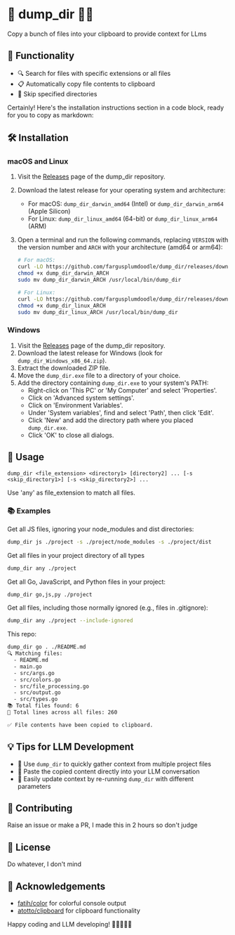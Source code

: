 # 🚀 dump_dir 📂✨

Copy a bunch of files into your clipboard to provide context for LLms

## 🌟 Functionality

- 🔍 Search for files with specific extensions or all files
- 📋 Automatically copy file contents to clipboard
- 🚫 Skip specified directories

Certainly! Here's the installation instructions section in a code block, ready for you to copy as markdown:

## 🛠️ Installation

### macOS and Linux

1. Visit the [Releases](https://github.com/fargusplumdoodle/dump_dir/releases) page of the dump_dir repository.
2. Download the latest release for your operating system and architecture:
   - For macOS: `dump_dir_darwin_amd64` (Intel) or `dump_dir_darwin_arm64` (Apple Silicon)
   - For Linux: `dump_dir_linux_amd64` (64-bit) or `dump_dir_linux_arm64` (ARM)

3. Open a terminal and run the following commands, replacing `VERSION` with the version number and `ARCH` with your architecture (amd64 or arm64):

   ```bash
   # For macOS:
   curl -LO https://github.com/fargusplumdoodle/dump_dir/releases/download/vVERSION/dump_dir_darwin_ARCH
   chmod +x dump_dir_darwin_ARCH
   sudo mv dump_dir_darwin_ARCH /usr/local/bin/dump_dir

   # For Linux:
   curl -LO https://github.com/fargusplumdoodle/dump_dir/releases/download/vVERSION/dump_dir_linux_ARCH
   chmod +x dump_dir_linux_ARCH
   sudo mv dump_dir_linux_ARCH /usr/local/bin/dump_dir

### Windows

1. Visit the [Releases](https://github.com/fargusplumdoodle/dump_dir/releases) page of the dump_dir repository.
2. Download the latest release for Windows (look for `dump_dir_Windows_x86_64.zip`).
3. Extract the downloaded ZIP file.
4. Move the `dump_dir.exe` file to a directory of your choice.
5. Add the directory containing `dump_dir.exe` to your system's PATH:
   - Right-click on 'This PC' or 'My Computer' and select 'Properties'.
   - Click on 'Advanced system settings'.
   - Click on 'Environment Variables'.
   - Under 'System variables', find and select 'Path', then click 'Edit'.
   - Click 'New' and add the directory path where you placed `dump_dir.exe`.
   - Click 'OK' to close all dialogs.


## 🚀 Usage

```
dump_dir <file_extension> <directory1> [directory2] ... [-s <skip_directory1>] [-s <skip_directory2>] ...
```

Use 'any' as file_extension to match all files.

### 📚 Examples


Get all JS files, ignoring your node_modules and dist directories:
```bash
dump_dir js ./project -s ./project/node_modules -s ./project/dist
```

Get all files in your project directory of all types
```bash
dump_dir any ./project 
```

Get all Go, JavaScript, and Python files in your project:
```bash
dump_dir go,js,py ./project
````

Get all files, including those normally ignored (e.g., files in .gitignore):
```bash
dump_dir any ./project --include-ignored
```

This repo:
```txt
dump_dir go . ./README.md
🔍 Matching files:
  - README.md
  - main.go
  - src/args.go
  - src/colors.go
  - src/file_processing.go
  - src/output.go
  - src/types.go
📚 Total files found: 6
📝 Total lines across all files: 260

✅ File contents have been copied to clipboard.
```


## 💡 Tips for LLM Development

- 📁 Use `dump_dir` to quickly gather context from multiple project files
- 🧠 Paste the copied content directly into your LLM conversation
- 🔄 Easily update context by re-running `dump_dir` with different parameters

## 🤝 Contributing

Raise an issue or make a PR, I made this in 2 hours so don't judge

## 📜 License

Do whatever, I don't mind

## 🙏 Acknowledgements

- [fatih/color](https://github.com/fatih/color) for colorful console output
- [atotto/clipboard](https://github.com/atotto/clipboard) for clipboard functionality

Happy coding and LLM developing! 🎉👨‍💻👩‍💻